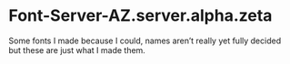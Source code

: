 # Font-Server-AZ.server.alpha.zeta
Some fonts I made because I could, names aren’t really yet fully decided but these are just what I made them.
